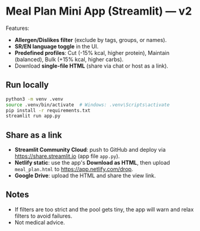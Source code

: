 
# Meal Plan Mini App (Streamlit) — v2

Features:
- **Allergen/Dislikes filter** (exclude by tags, groups, or names).
- **SR/EN language toggle** in the UI.
- **Predefined profiles**: Cut (-15% kcal, higher protein), Maintain (balanced), Bulk (+15% kcal, higher carbs).
- Download **single-file HTML** (share via chat or host as a link).

## Run locally
```bash
python3 -m venv .venv
source .venv/bin/activate  # Windows: .venv\Scripts\activate
pip install -r requirements.txt
streamlit run app.py
```

## Share as a link
- **Streamlit Community Cloud**: push to GitHub and deploy via https://share.streamlit.io (app file `app.py`).
- **Netlify static**: use the app's **Download as HTML**, then upload `meal_plan.html` to https://app.netlify.com/drop.
- **Google Drive**: upload the HTML and share the view link.

## Notes
- If filters are too strict and the pool gets tiny, the app will warn and relax filters to avoid failures.
- Not medical advice.
